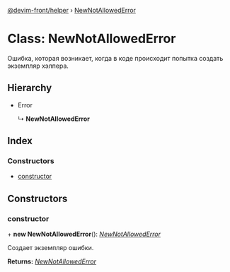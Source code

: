 [@devim-front/helper](../README.md) › [NewNotAllowedError](newnotallowederror.md)

# Class: NewNotAllowedError

Ошибка, которая возникает, когда в коде происходит попытка создать экземпляр
хэлпера.

## Hierarchy

* Error

  ↳ **NewNotAllowedError**

## Index

### Constructors

* [constructor](newnotallowederror.md#markdown-header-constructor)

## Constructors

### <a id="markdown-header-constructor" name="markdown-header-constructor"></a>  constructor

\+ **new NewNotAllowedError**(): *[NewNotAllowedError](newnotallowederror.md)*

Создает экземпляр ошибки.

**Returns:** *[NewNotAllowedError](newnotallowederror.md)*

